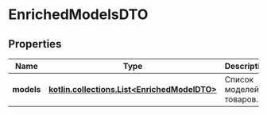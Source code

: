 
# EnrichedModelsDTO

## Properties
| Name | Type | Description | Notes |
| ------------ | ------------- | ------------- | ------------- |
| **models** | [**kotlin.collections.List&lt;EnrichedModelDTO&gt;**](EnrichedModelDTO.md) | Список моделей товаров. |  |



